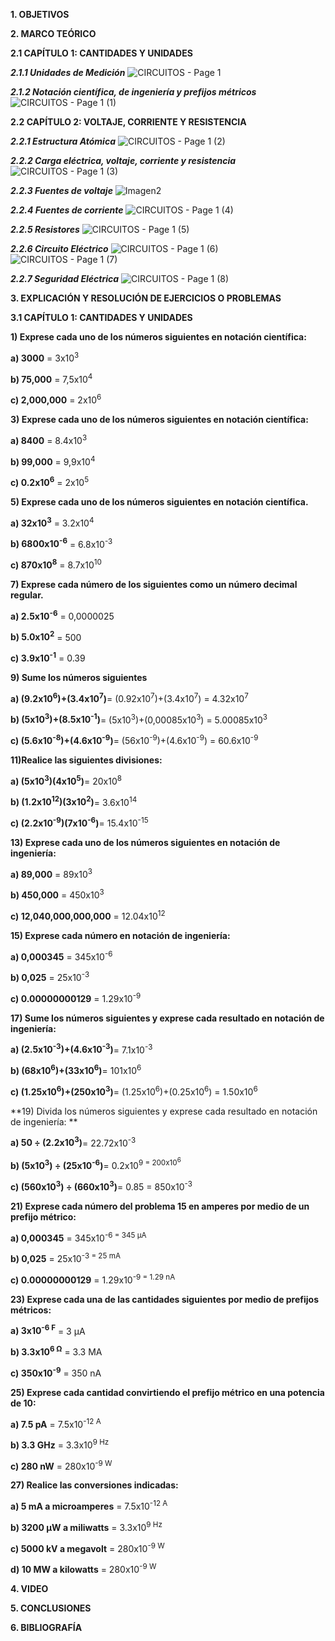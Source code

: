 
**1. OBJETIVOS**

**2. MARCO TEÓRICO**

**2.1 CAPÍTULO 1: CANTIDADES Y UNIDADES**

***2.1.1 Unidades de Medición***
![CIRCUITOS - Page 1](https://user-images.githubusercontent.com/116696484/200969521-c2fe2ea2-72f9-4da2-a92a-3fb92070078d.jpeg)

***2.1.2 Notación científica, de ingeniería y prefijos métricos*** 
![CIRCUITOS - Page 1 (1)](https://user-images.githubusercontent.com/116696484/200969526-7fca5b22-1e2d-4a36-8248-b8480f3d9b8a.jpeg)

**2.2 CAPÍTULO 2: VOLTAJE, CORRIENTE Y RESISTENCIA**

***2.2.1 Estructura Atómica***
![CIRCUITOS - Page 1 (2)](https://user-images.githubusercontent.com/116696484/200969539-05f1fa95-f34c-4532-88b6-58df8613059f.jpeg)


***2.2.2 Carga eléctrica, voltaje, corriente y resistencia***
![CIRCUITOS - Page 1 (3)](https://user-images.githubusercontent.com/116696484/200969557-30075cc0-76a6-47b1-9ec1-fc0f4ba8ab43.jpeg)


***2.2.3 Fuentes de voltaje***
![Imagen2](https://user-images.githubusercontent.com/116696484/200969714-d17ceb52-9ad0-4b4e-91c6-d7e9eb0d7455.png)

***2.2.4 Fuentes de corriente***
![CIRCUITOS - Page 1 (4)](https://user-images.githubusercontent.com/116696484/200969579-93229c30-2cb1-4f8c-9ece-3f43e59ea3bd.jpeg)


***2.2.5 Resistores***
![CIRCUITOS - Page 1 (5)](https://user-images.githubusercontent.com/116696484/200970052-c1925b40-9279-4c31-aa3c-c5fd04653770.jpeg)

***2.2.6 Circuito Eléctrico***
![CIRCUITOS - Page 1 (6)](https://user-images.githubusercontent.com/116696484/200969593-cb01f710-fd81-44d9-bace-46fd4eb71039.jpeg)
![CIRCUITOS - Page 1 (7)](https://user-images.githubusercontent.com/116696484/200969633-5cbb9c43-b306-41fa-b421-56af704ba5c8.jpeg)

***2.2.7 Seguridad Eléctrica***
![CIRCUITOS - Page 1 (8)](https://user-images.githubusercontent.com/116696484/200969673-b7d8e96b-8ad9-45e9-aa99-c94e2a6a89fc.jpeg)

**3. EXPLICACIÓN Y RESOLUCIÓN DE EJERCICIOS O PROBLEMAS**

**3.1 CAPÍTULO 1: CANTIDADES Y UNIDADES**

**1) Exprese cada uno de los números siguientes en notación científica:**

**a) 3000** = 3x10<sup>3
 
**b) 75,000** = 7,5x10<sup>4
 
**c) 2,000,000** = 2x10<sup>6
 
 **3) Exprese cada uno de los números siguientes en notación científica:** 

**a) 8400** = 8.4x10<sup>3
 
**b) 99,000** = 9,9x10<sup>4
 
**c) 0.2x10<sup>6** = 2x10<sup>5

**5) Exprese cada uno de los números siguientes en notación científica.**
 
**a) 32x10<sup>3** = 3.2x10<sup>4
 
**b) 6800x10<sup>-6** = 6.8x10<sup>-3
 
**c) 870x10<sup>8** = 8.7x10<sup>10
 
 **7) Exprese cada número de los siguientes como un número decimal regular.**
 
**a) 2.5x10<sup>-6** = 0,0000025
 
**b) 5.0x10<sup>2** = 500
 
**c) 3.9x10<sup>-1** = 0.39
 
 **9) Sume los números siguientes**
 
 **a) (9.2x10<sup>6</sup>)+(3.4x10<sup>7</sup>)**= (0.92x10<sup>7</sup>)+(3.4x10<sup>7</sup>) = 4.32x10<sup>7
 
 **b) (5x10<sup>3</sup>)+(8.5x10<sup>-1</sup>)**= (5x10<sup>3</sup>)+(0,00085x10<sup>3</sup>) = 5.00085x10<sup>3 
 
 **c) (5.6x10<sup>-8</sup>)+(4.6x10<sup>-9</sup>)**= (56x10<sup>-9</sup>)+(4.6x10<sup>-9</sup>) = 60.6x10<sup>-9
 
 **11)Realice las siguientes divisiones:**
 
 **a) (5x10<sup>3</sup>)(4x10<sup>5</sup>)**= 20x10<sup>8
 
 **b) (1.2x10<sup>12</sup>)(3x10<sup>2</sup>)**= 3.6x10<sup>14
 
 **c) (2.2x10<sup>-9</sup>)(7x10<sup>-6</sup>)**= 15.4x10<sup>-15
 
 **13) Exprese cada uno de los números siguientes en notación de ingeniería:**
 
**a) 89,000** = 89x10<sup>3
 
**b) 450,000** = 450x10<sup>3
 
**c) 12,040,000,000,000** = 12.04x10<sup>12
 
 **15) Exprese cada número en notación de ingeniería:** 
 
**a) 0,000345** = 345x10<sup>-6
 
**b) 0,025** = 25x10<sup>-3
 
**c) 0.00000000129** = 1.29x10<sup>-9

 **17) Sume los números siguientes y exprese cada resultado en notación de ingeniería:**
 
 **a) (2.5x10<sup>-3</sup>)+(4.6x10<sup>-3</sup>)**= 7.1x10<sup>-3
 
 **b) (68x10<sup>6</sup>)+(33x10<sup>6</sup>)**= 101x10<sup>6
 
 **c) (1.25x10<sup>6</sup>)+(250x10<sup>3</sup>)**= (1.25x10<sup>6</sup>)+(0.25x10<sup>6</sup>) = 1.50x10<sup>6
 
  **19) Divida los números siguientes y exprese cada resultado en notación de ingeniería: **
 
 **a) 50 ÷ (2.2x10<sup>3</sup>)**= 22.72x10<sup>-3
 
 **b) (5x10<sup>3</sup>) ÷ (25x10<sup>-6</sup>)**= 0.2x10<sup>9 = 200x10<sup>6
 
 **c) (560x10<sup>3</sup>) ÷ (660x10<sup>3</sup>)**= 0.85 = 850x10<sup>-3
 
 **21) Exprese cada número del problema 15 en amperes por medio de un prefijo métrico:**
 
**a) 0,000345** = 345x10<sup>-6 = 	345 μA
 
**b) 0,025** = 25x10<sup>-3 = 25 mA
 
**c) 0.00000000129** = 1.29x10<sup>-9 = 1.29 nA

**23) Exprese cada una de las cantidades siguientes por medio de prefijos métricos:**

**a) 3x10<sup>-6 F** = 	3 μA
 
**b) 3.3x10<sup>6 Ω** = 3.3 MA
 
**c) 350x10<sup>-9** = 350 nA

**25) Exprese cada cantidad convirtiendo el prefijo métrico en una potencia de 10:**

**a) 7.5 pA** = 7.5x10<sup>-12 A
 
**b) 3.3 GHz** = 3.3x10<sup>9 Hz
 
**c) 280 nW** = 280x10<sup>-9 W

**27) Realice las conversiones indicadas:**

**a) 5 mA a microamperes** = 7.5x10<sup>-12 A
 
**b) 3200 μW a miliwatts** = 3.3x10<sup>9 Hz
 
**c) 5000 kV a megavolt** = 280x10<sup>-9 W

**d) 10 MW a kilowatts** = 280x10<sup>-9 W

**4. VIDEO**

**5. CONCLUSIONES**

**6. BIBLIOGRAFÍA**
